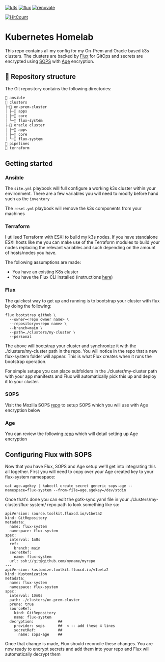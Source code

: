 [![k3s](https://img.shields.io/badge/k3s-orange?style=for-the-badge&logo=k3s)](https://k3s.io/)
[![flux](https://img.shields.io/badge/GitOps-Flux-blue?style=for-the-badge&logo=git)](https://fluxcd.io/)
[![renovate](https://img.shields.io/badge/renovate-enabled-brightgreen?style=for-the-badge&logo=renovatebot)](https://github.com/renovatebot/renovate)

[![HitCount](https://hits.dwyl.com/qman-being/kubernetes-homelab.svg?style=for-the-badge&show=unique)](http://hits.dwyl.com/qman-being/kubernetes-homelab)

# Kubernetes Homelab

This repo contains all my config for my On-Prem and Oracle based k3s clusters. The clusters are backed by [Flux](https://fluxcd.io/) for GitOps and secrets are encrypted using [SOPS](https://github.com/mozilla/sops) with [Age](https://github.com/FiloSottile/age) encryption.



## 📂 Repository structure

The Git repository contains the following directories:

```sh
📁 ansible
📁 clusters
├─📁 on-prem-cluster
│ ├─📁 apps
│ ├─📁 core
│ └─📁 flux-system
├─📁 oracle cluster
│ ├─📁 apps
│ ├─📁 core
│ └─📁 flux-system
📁 pipelines
📁 terraform
```
## Getting started

### Ansible

The `site.yml` playbook will full configure a working k3s cluster within your environment. There are a few variables you will need to modify before hand such as the `inventory`

The `reset.yml` playbook will remove the k3s components from your machines

### Terraform 

I utilised Terraform with ESXI to build my k3s nodes. If you have standalone ESXI hosts like me you can make use of the Terraform modules to build your nodes replacing the relevant variables and such depending on the amount of hosts/nodes you have.

The following assumptions are made:

- You have an existing K8s cluster
- You have the Flux CLI installed (instructions [here](https://fluxcd.io/flux/get-started/))

### Flux

The quickest way to get up and running is to bootstrap your cluster with flux by doing the following:

```
flux bootstrap github \
  --owner=<repo owner name> \
  --repository=<repo name> \
  --branch=main \
  --path=./clusters/my-cluster \
  --personal
```
The above will bootstrap your cluster and synchronize it with the ./clusters/my-cluster path in the repo. You will notice in the repo that a new flux-system folder will appear. This is what Flux creates when it runs the bootstrap operation.

For simple setups you can place subfolders in the ./cluster/my-cluster path with your app manifests and Flux will automatically pick this up and deploy it to your cluster.

### SOPS

Visit the Mozilla SOPS [repo](https://github.com/mozilla/sops) to setup SOPS which you will use with Age encryption below

### Age

You can review the following [repo](https://github.com/FiloSottile/age) which will detail setting up Age encryption

## Configuring Flux with SOPS

Now that you have Flux, SOPS and Age setup we'll get into integrating this all together. First you will need to copy over your Age created key to your flux-system namespace:

```
cat age.agekey | kubectl create secret generic sops-age --namespace=flux-system --from-file=age.agekey=/dev/stdin
```

Once that's done you can edit the gotk-sync.yaml file in your ./clusters/my-cluster/flux-system/ repo path to look something like so:

```
apiVersion: source.toolkit.fluxcd.io/v1beta2
kind: GitRepository
metadata:
  name: flux-system
  namespace: flux-system
spec:
  interval: 1m0s
  ref:
    branch: main
  secretRef:
    name: flux-system
  url: ssh://git@github.com/myname/myrepo
---
apiVersion: kustomize.toolkit.fluxcd.io/v1beta2
kind: Kustomization
metadata:
  name: flux-system
  namespace: flux-system
spec:
  interval: 10m0s
  path: ./clusters/on-prem-cluster
  prune: true
  sourceRef:
    kind: GitRepository
    name: flux-system
  decryption:           ##
    provider: sops      ##  < -- add these 4 lines
    secretRef:          ##
      name: sops-age    ##
```
Once that change is made, Flux should reconcile these changes. You are now ready to encrypt secrets and add them into your repo and Flux will automatically decrypt them
